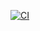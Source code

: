 [![CI](https://github.com/gaetanserre/GOB/actions/workflows/build.yml/badge.svg)](https://github.com/gaetanserre/GOB/actions/workflows/build.yml)